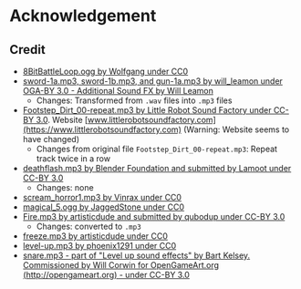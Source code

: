 # Acknowledgement

## Credit

- [8BitBattleLoop.ogg by Wolfgang under CC0](https://opengameart.org/content/8-bit-battle-loop)
- [sword-1a.mp3, sword-1b.mp3, and gun-1a.mp3 by will_leamon under OGA-BY 3.0 - Additional Sound FX by Will Leamon](https://opengameart.org/content/fleshy-fight-sounds)
  - Changes: Transformed from `.wav` files into `.mp3` files
- [Footstep_Dirt_00-repeat.mp3 by Little Robot Sound Factory under CC-BY 3.0](https://opengameart.org/content/fantasy-sound-effects-library). Website [www.littlerobotsoundfactory.com](https://www.littlerobotsoundfactory.com) (Warning: Website seems to have changed)
  - Changes from original file `Footstep_Dirt_00-repeat.mp3`: Repeat track twice in a row
- [deathflash.mp3 by Blender Foundation and submitted by Lamoot under CC-BY 3.0](https://opengameart.org/content/big-explosion)
  - Changes: none
- [scream_horror1.mp3 by Vinrax under CC0](https://opengameart.org/content/horror-scream1)
- [magical_5.ogg by JaggedStone under CC0](https://opengameart.org/content/magic-spell-sfx)
- [Fire.mp3 by artisticdude and submitted by qubodup under CC-BY 3.0](https://opengameart.org/content/fire-evil-spell)
  - Changes: converted to `.mp3`
- [freeze.mp3 by artisticdude under CC0](https://opengameart.org/content/freeze-spell-0)
- [level-up.mp3 by phoenix1291 under CC0](https://opengameart.org/content/sound-effects-mini-pack15)
- [snare.mp3 - part of "Level up sound effects" by Bart Kelsey. Commissioned by Will Corwin for OpenGameArt.org (http://opengameart.org) - under CC-BY 3.0](https://opengameart.org/content/level-up-sound-effects)
